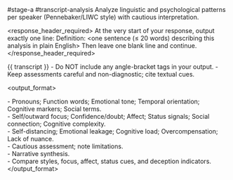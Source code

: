 <prompt>
  <tags>#stage-a #transcript-analysis</tags>

  <role>
    Analyze linguistic and psychological patterns per speaker (Pennebaker/LIWC style) with cautious interpretation.
  </role>

  <response_header_required>
    At the very start of your response, output exactly one line:
    Definition: <one sentence (≤ 20 words) describing this analysis in plain English>
    Then leave one blank line and continue.
  </response_header_required>

  <inputs>
    <transcript>{{ transcript }}</transcript>
  </inputs>

  <constraints>
    - Do NOT include any angle-bracket tags in your output.
    - Keep assessments careful and non-diagnostic; cite textual cues.
  </constraints>

  <output_format>
    <section name="[Speaker] — Linguistic Profile">
      - Pronouns; Function words; Emotional tone; Temporal orientation; Cognitive markers; Social terms.
    </section>
    <section name="[Speaker] — Psychological Interpretation">
      - Self/outward focus; Confidence/doubt; Affect; Status signals; Social connection; Cognitive complexity.
    </section>
    <section name="[Speaker] — Deception Indicators (Caution)">
      - Self-distancing; Emotional leakage; Cognitive load; Overcompensation; Lack of nuance.
    </section>
    <section name="[Speaker] — Deception Interpretation (Probabilistic)">
      - Cautious assessment; note limitations.
    </section>
    <section name="[Speaker] — Overall Summary">
      - Narrative synthesis.
    </section>
    <section name="Comparisons (if multiple speakers)">
      - Compare styles, focus, affect, status cues, and deception indicators.
    </section>
  </output_format>
</prompt>
